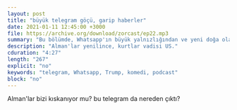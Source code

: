 ```yaml
---
layout: post
title: "büyük telegram göçü, garip haberler"
date: 2021-01-11 12:45:00 +3000
file: https://archive.org/download/zorcast/ep22.mp3
summary: "Bu bölümde, Whatsapp'ın büyük yalnızlığından ve yeni doğa olayları için önerilen isimlerden söz ediyoruz"
description: "Alman'lar yenilince, kurtlar vadisi US."
cduration: "4:27" 
length: "267"
explicit: "no" 
keywords: "telegram, Whatsapp, Trump, komedi, podcast"
block: "no" 
---
```




Alman'lar bizi kıskanıyor mu? bu telegram da nereden çıktı?